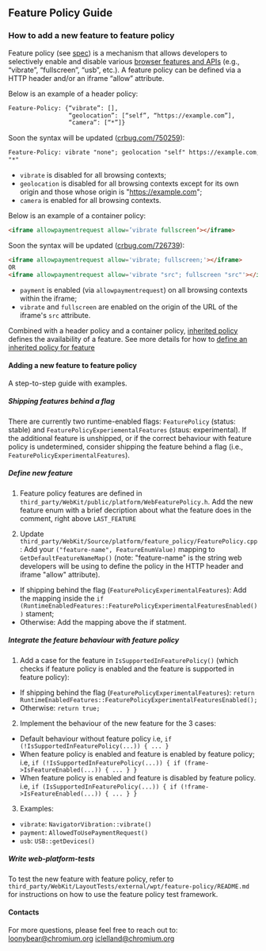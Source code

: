 ## Feature Policy Guide
### How to add a new feature to feature policy

Feature policy (see [spec](https://wicg.github.io/feature-policy/)) is a
mechanism that allows developers to selectively enable and disable various
[browser features and
APIs](https://cs.chromium.org/chromium/src/third_party/WebKit/public/platform/WebFeaturePolicyFeature.h)
(e.g., “vibrate”, “fullscreen”, “usb”, etc.). A feature policy can be defined
via a HTTP header and/or an iframe “allow” attribute.

Below is an example of a header policy:
```html
Feature-Policy: {“vibrate”: [],
                 “geolocation”: [“self”, “https://example.com”],
                 “camera”: [“*”]}
```
Soon the syntax will be updated
([crbug.com/750259](https://bugs.chromium.org/p/chromium/issues/detail?id=750259)):
```html
Feature-Policy: vibrate "none"; geolocation "self" https://example.com; camera
"*"
```

- `vibrate` is disabled for all browsing contexts;
- `geolocation` is disabled for all browsing contexts except for its own
  origin and those whose origin is "https://example.com";
- `camera` is enabled for all browsing contexts.

Below is an example of a container policy:
```html
<iframe allowpaymentrequest allow=’vibrate fullscreen’></iframe>
```
Soon the syntax will be updated
([crbug.com/726739](https://bugs.chromium.org/p/chromium/issues/detail?id=726739)):
```html
<iframe allowpaymentrequest allow='vibrate; fullscreen;'></iframe>
OR
<iframe allowpaymentrequest allow='vibrate "src"; fullscreen "src"'></iframe>
```
- `payment` is enabled (via `allowpaymentrequest`) on all browsing contexts
 within the iframe;
- `vibrate` and `fullscreen` are enabled on the origin of the URL of the
  iframe's `src` attribute.

Combined with a header policy and a container policy, [inherited
policy](https://wicg.github.io/feature-policy/#inherited-policy) defines the
availability of a feature.
See more details for how to [define an inherited policy for
feature](https://wicg.github.io/feature-policy/#define-inherited-policy)

#### Adding a new feature to feature policy
A step-to-step guide with examples.

##### Shipping features behind a flag
There are currently two runtime-enabled flags: `FeaturePolicy` (status:
stable) and `FeaturePolicyExperiementalFeatures` (staus: experimental).
If the additional feature is unshipped, or if the correct behaviour with feature
policy is undetermined, consider shipping the feature behind a flag (i.e.,
`FeaturePolicyExperimentalFeatures`).

##### Define new feature
1. Feature policy features are defined in
`third_party/WebKit/public/platform/WebFeaturePolicy.h`. Add the new feature
enum with a brief decription about what the feature does in the comment, right
above `LAST_FEATURE`

2. Update `third_party/WebKit/Source/platform/feature_policy/FeaturePolicy.cpp`:
Add your `("feature-name", FeatureEnumValue)` mapping to
  `GetDefaultFeatureNameMap()` (note: "feature-name" is the string web
  developers will be using to define the policy in the HTTP header and iframe
  "allow" attribute).
+ If shipping behind the flag (`FeaturePolicyExperimentalFeatures`):
Add the mapping inside the `if
(RuntimeEnabledFeatures::FeaturePolicyExperimentalFeaturesEnabled())`
stament;
+ Otherwise:
Add the mapping above the if statment.

##### Integrate the feature behaviour with feature policy
1. Add a case for the feature in `IsSupportedInFeaturePolicy()` (which checks
if feature policy is enabled and the feature is supported in feature policy):
- If shipping behind the flag (`FeaturePolicyExperimentalFeatures`):
`
return RuntimeEnabledFeatures::FeaturePolicyExperimentalFeaturesEnabled();
`
- Otherwise:
`
return true;
`

2. Implement the behaviour of the new feature for the 3 cases:
- Default behaviour without feature policy
i.e,
`
if (!IsSupportedInFeaturePolicy(...)) {
  ...
}
`
- When feature policy is enabled and feature is enabled by feature policy;
i.e,
`
if (!IsSupportedInFeaturePolicy(...)) {
  if (frame->IsFeatureEnabled(...)) {
    ...
  }
}
`
- When feature policy is enabled and feature is disabled by feature policy.
i.e,
`
if (IsSupportedInFeaturePolicy(...)) {
  if (!frame->IsFeatureEnabled(...)) {
    ...
  }
}
`

3. Examples:
- `vibrate`: `NavigatorVibration::vibrate()`
- `payment`: `AllowedToUsePaymentRequest()`
- `usb`: `USB::getDevices()`

##### Write web-platform-tests
To test the new feature with feature policy, refer to
`third_party/WebKit/LayoutTests/external/wpt/feature-policy/README.md` for
instructions on how to use the feature policy test framework.

#### Contacts
For more questions, please feel free to reach out to:
loonybear@chromium.org
iclelland@chromium.org
